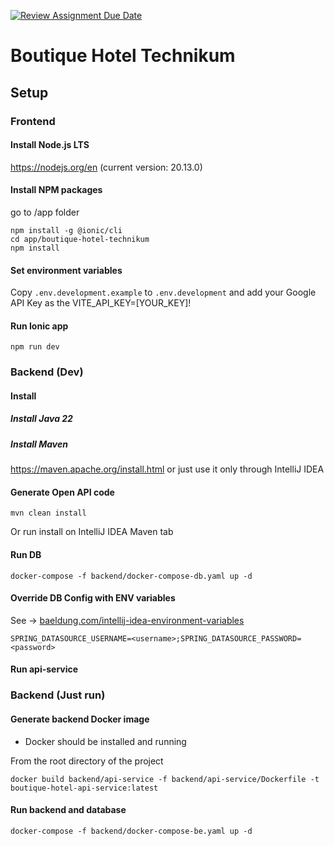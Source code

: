 [![Review Assignment Due Date](https://classroom.github.com/assets/deadline-readme-button-24ddc0f5d75046c5622901739e7c5dd533143b0c8e959d652212380cedb1ea36.svg)](https://classroom.github.com/a/bFlAvWr6)

# Boutique Hotel Technikum

## Setup

### Frontend

#### Install Node.js LTS

https://nodejs.org/en (current version: 20.13.0)


#### Install NPM packages
go to /app folder

```
npm install -g @ionic/cli
cd app/boutique-hotel-technikum
npm install
```

#### Set environment variables
Copy ```.env.development.example``` to ```.env.development``` and add your Google API Key as the VITE_API_KEY=[YOUR_KEY]!

#### Run Ionic app
```
npm run dev
```

### Backend (Dev)

#### Install

##### Install Java 22

##### Install Maven

https://maven.apache.org/install.html or just use it only through IntelliJ IDEA

#### Generate Open API code

```
mvn clean install
```

Or run install on IntelliJ IDEA Maven tab

#### Run DB

```
docker-compose -f backend/docker-compose-db.yaml up -d
```

#### Override DB Config with ENV variables

See -> [baeldung.com/intellij-idea-environment-variables](https://www.baeldung.com/intellij-idea-environment-variables)

````
SPRING_DATASOURCE_USERNAME=<username>;SPRING_DATASOURCE_PASSWORD=<password>
```` 

#### Run api-service

### Backend (Just run)

#### Generate backend Docker image

 - Docker should be installed and running

From the root directory of the project

```
docker build backend/api-service -f backend/api-service/Dockerfile -t boutique-hotel-api-service:latest
```

#### Run backend and database

```
docker-compose -f backend/docker-compose-be.yaml up -d
```